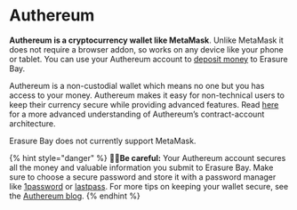 # Authereum

**Authereum is a cryptocurrency wallet like MetaMask**. Unlike MetaMask it does not require a browser addon, so works on any device like your phone or tablet. You can use your Authereum account to [deposit money](../erasurebay-docs/faq.md#how-do-i-deposit-money) to Erasure Bay.

Authereum is a non-custodial wallet which means no one but you has access to your money. Authereum makes it easy for non-technical users to keep their currency secure while providing advanced features. Read [here](https://medium.com/authereum/authereum-key-architecture-explained-8e0781cf3ea0) for a more advanced understanding of Authereum’s contract-account architecture.

Erasure Bay does not currently support MetaMask.

{% hint style="danger" %}
🧞‍♂️**Be careful:** Your Authereum account secures all the money and valuable information you submit to Erasure Bay. Make sure to choose a secure password and store it with a password manager like [1password](https://1password.com/) or [lastpass](https://www.lastpass.com/). For more tips on keeping your wallet secure, see the [Authereum blog](https://link.medium.com/maY63KJmK4).
{% endhint %}

